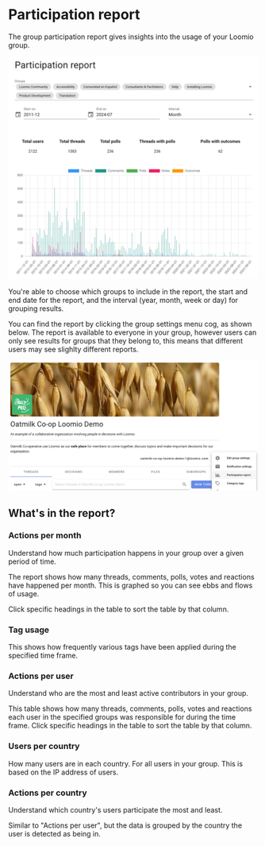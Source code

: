 # Participation report

The group participation report gives insights into the usage of your Loomio group. 

![](participation_report_graph.png)

You're able to choose which groups to include in the report, the start and end date for the report, and the interval (year, month, week or day) for grouping results. 

You can find the report by clicking the group settings menu cog, as shown below. The report is available to everyone in your group, however users can only see results for groups that they belong to, this means that different users may see slighlty different reports.

![](participation_report_menu.png)

## What's in the report?

### Actions per month

Understand how much participation happens in your group over a given period of time. 

The report shows how many threads, comments, polls, votes and reactions have happened per month. This is graphed so you can see ebbs and flows of usage.

Click specific headings in the table to sort the table by that column.

### Tag usage

This shows how frequently various tags have been applied during the specified time frame.

### Actions per user
Understand who are the most and least active contributors in your group.

This table shows how many threads, comments, polls, votes and reactions each user in the specified groups was responsible for during the time frame. Click specific headings in the table to sort the table by that column.

### Users per country

How many users are in each country. For all users in your group. This is based on the IP address of users.

### Actions per country

Understand which country's users participate the most and least.

Similar to "Actions per user", but the data is grouped by the country the user is detected as being in.
